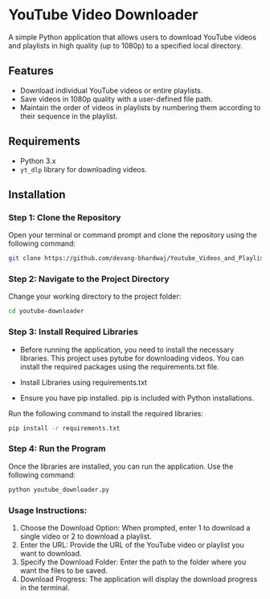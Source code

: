 # YouTube Video Downloader

A simple Python application that allows users to download YouTube videos and playlists in high quality (up to 1080p) to a specified local directory.

## Features

- Download individual YouTube videos or entire playlists.
- Save videos in 1080p quality with a user-defined file path.
- Maintain the order of videos in playlists by numbering them according to their sequence in the playlist.

## Requirements

- Python 3.x
- `yt_dlp` library for downloading videos.

## Installation

### Step 1: Clone the Repository

Open your terminal or command prompt and clone the repository using the following command:

```bash
git clone https://github.com/devang-bhardwaj/Youtube_Videos_and_Playlist_Downloader.git
```

### Step 2: Navigate to the Project Directory

Change your working directory to the project folder:

```bash
cd youtube-downloader
```

### Step 3: Install Required Libraries

- Before running the application, you need to install the necessary libraries. This project uses pytube for downloading videos. You can install the required packages using the requirements.txt file.

- Install Libraries using requirements.txt

- Ensure you have pip installed. pip is included with Python installations.

Run the following command to install the required libraries:

```bash
pip install -r requirements.txt
```

### Step 4: Run the Program

Once the libraries are installed, you can run the application. Use the following command:

```bash
python youtube_downloader.py
```

### Usage Instructions:

1. Choose the Download Option: When prompted, enter 1 to download a single video or 2 to download a playlist.
2. Enter the URL: Provide the URL of the YouTube video or playlist you want to download.
3. Specify the Download Folder: Enter the path to the folder where you want the files to be saved.
4. Download Progress: The application will display the download progress in the terminal.
